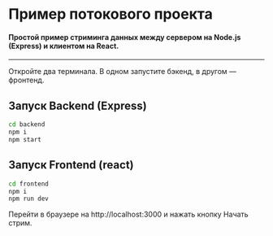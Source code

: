 # Пример потокового проекта

#### Простой пример стриминга данных между сервером на Node.js (Express) и клиентом на React.
---
Откройте два терминала. В одном запустите бэкенд, в другом — фронтенд.

##  Запуск Backend (Express)

```bash
cd backend
npm i
npm start
```

## Запуск Frontend (react)
```bash
cd frontend
npm i
npm run dev 
```
Перейти в браузере на http://localhost:3000 и нажать кнопку Начать стрим.